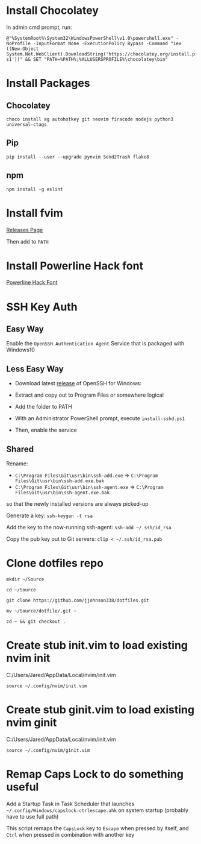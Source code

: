 # Install Chocolatey
In admin cmd prompt, run:

`@"%SystemRoot%\System32\WindowsPowerShell\v1.0\powershell.exe" -NoProfile -InputFormat None -ExecutionPolicy Bypass -Command "iex ((New-Object System.Net.WebClient).DownloadString('https://chocolatey.org/install.ps1'))" && SET "PATH=%PATH%;%ALLUSERSPROFILE%\chocolatey\bin"`

# Install Packages

## Chocolatey

`choco install ag autohotkey git neovim firacode nodejs python3 universal-ctags`

## Pip

`pip install --user --upgrade pynvim Send2Trash flake8`

## npm
`npm install -g eslint`


# Install fvim

[Releases Page](https://github.com/yatli/fvim/releases)

Then add to `PATH`

# Install Powerline Hack font

[Powerline Hack Font](https://github.com/powerline/fonts/tree/master/Hack)

# SSH Key Auth

## Easy Way
Enable the `OpenSSH Authentication Agent` Service that is packaged with Windows10

## Less Easy Way

* Download latest [release](https://github.com/PowerShell/Win32-OpenSSH/releases) of OpenSSH for Windows:

* Extract and copy out to Program Files or somewhere logical

* Add the folder to PATH

* With an Administrator PowerShell prompt, execute `install-sshd.ps1`

* Then, enable the service

## Shared

Rename:
* `C:\Program Files\Git\usr\bin\ssh-add.exe` => `C:\Program Files\Git\usr\bin\ssh-add.exe.bak`
* `C:\Program Files\Git\usr\bin\ssh-agent.exe` => `C:\Program Files\Git\usr\bin\ssh-agent.exe.bak`

so that the newly installed versions are always picked-up

Generate a key:
`ssh-keygen -t rsa`

Add the key to the now-running ssh-agent:
`ssh-add ~/.ssh/id_rsa`

Copy the pub key out to Git servers:
`clip < ~/.ssh/id_rsa.pub`


# Clone dotfiles repo
`mkdir ~/Source`

`cd ~/Source`

`git clone https://github.com/jjohnson338/dotfiles.git`

`mv ~/Source/dotfile/.git ~`

`cd ~ && git checkout .`

# Create stub init.vim to load existing nvim init
C:/Users/Jared/AppData/Local/nvim/init.vim

```
source ~/.config/nvim/init.vim
```
# Create stub ginit.vim to load existing nvim ginit
C:/Users/Jared/AppData/Local/nvim/init.vim

```
source ~/.config/nvim/ginit.vim
```

# Remap Caps Lock to do something useful

Add a Startup Task in Task Scheduler that launches
`~/.config/Windows/capslock-ctrlescape.ahk` on system startup (probably have to use full path)

This script remaps the `CapsLock` key to `Escape` when pressed by itself, and `Ctrl` when pressed in combination with another key
